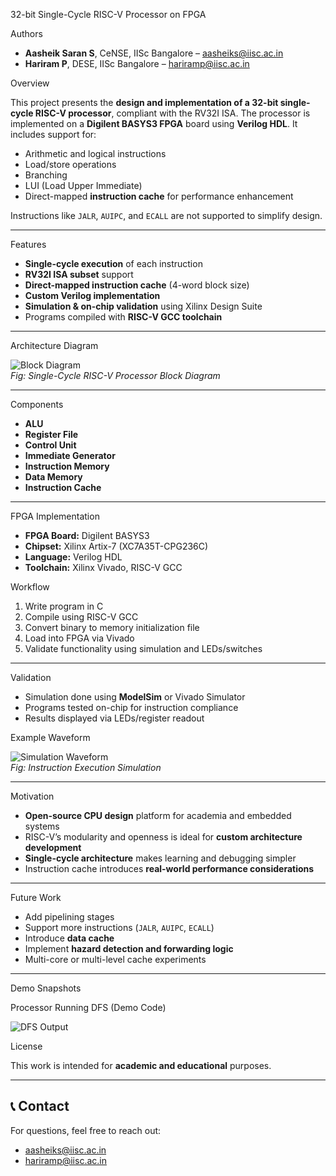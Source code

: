  32-bit Single-Cycle RISC-V Processor on FPGA

 Authors
- **Aasheik Saran S**, CeNSE, IISc Bangalore – [aasheiks@iisc.ac.in](mailto:aasheiks@iisc.ac.in)  
- **Hariram P**, DESE, IISc Bangalore – [hariramp@iisc.ac.in](mailto:hariramp@iisc.ac.in)



 Overview

This project presents the **design and implementation of a 32-bit single-cycle RISC-V processor**, compliant with the RV32I ISA. The processor is implemented on a **Digilent BASYS3 FPGA** board using **Verilog HDL**. It includes support for:
- Arithmetic and logical instructions
- Load/store operations
- Branching
- LUI (Load Upper Immediate)
- Direct-mapped **instruction cache** for performance enhancement

 Instructions like `JALR`, `AUIPC`, and `ECALL` are not supported to simplify design.

---

 Features

- **Single-cycle execution** of each instruction
- **RV32I ISA subset** support
- **Direct-mapped instruction cache** (4-word block size)
- **Custom Verilog implementation**
- **Simulation & on-chip validation** using Xilinx Design Suite
- Programs compiled with **RISC-V GCC toolchain**

---

 Architecture Diagram

![Block Diagram](images/processor_block_diagram.png)  
*Fig: Single-Cycle RISC-V Processor Block Diagram*

---

 Components

- **ALU**
- **Register File**
- **Control Unit**
- **Immediate Generator**
- **Instruction Memory**
- **Data Memory**
- **Instruction Cache**

---

 FPGA Implementation

- **FPGA Board:** Digilent BASYS3  
- **Chipset:** Xilinx Artix-7 (XC7A35T-CPG236C)  
- **Language:** Verilog HDL  
- **Toolchain:** Xilinx Vivado, RISC-V GCC

 Workflow
1. Write program in C
2. Compile using RISC-V GCC
3. Convert binary to memory initialization file
4. Load into FPGA via Vivado
5. Validate functionality using simulation and LEDs/switches

---

Validation

- Simulation done using **ModelSim** or Vivado Simulator
- Programs tested on-chip for instruction compliance
- Results displayed via LEDs/register readout

 Example Waveform

![Simulation Waveform](images/simulation_waveform.png)  
*Fig: Instruction Execution Simulation*

---

 Motivation

- **Open-source CPU design** platform for academia and embedded systems
- RISC-V’s modularity and openness is ideal for **custom architecture development**
- **Single-cycle architecture** makes learning and debugging simpler
- Instruction cache introduces **real-world performance considerations**

---

 Future Work

- Add pipelining stages
- Support more instructions (`JALR`, `AUIPC`, `ECALL`)
- Introduce **data cache**
- Implement **hazard detection and forwarding logic**
- Multi-core or multi-level cache experiments

---

Demo Snapshots

 Processor Running DFS (Demo Code)

![DFS Output](images/demo_dfs_output.png)


License

This work is intended for **academic and educational** purposes.

---

## 📞 Contact

For questions, feel free to reach out:
- aasheiks@iisc.ac.in
- hariramp@iisc.ac.in

